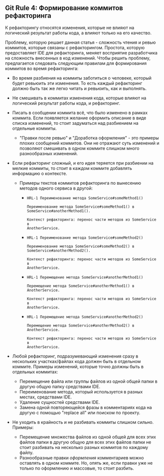 ## Git Rule 4: Формирование коммитов рефакторинга



К рефакторингу относятся изменения, которые не влияют на логический результат работы кода,
а влияют только на его качество.

Проблему, которую решает данная статья - сложность чтения и ревью коммитов, которые связаны с рефакторингом. Простота, которую предоставляет IDE для рефакторинга, меняет восприятие разработчика на сложность внесенных в код изменений. Чтобы решить проблему, предлагается следовать следующим правилам для формирования коммитов во время рефакторинга:

- Во время разбиения на коммиты заботиться о человеке, который будет ревьюить эти изменения. То есть каждый рефакторинг должно быть так же легко читать и ревьюить, как и выполнять.

- Не смешивать в коммитах изменения кода, которые влияют на логический результат работы кода,
  и рефакторинг.

- Писать в сообщении коммита всё, что было изменено в рамках коммита. Если появляется желание оформить описание в виде списка изменений, то стоит задуматься над разбиением на отдельные коммиты.

  - "Правки после ревью" и "Доработка оформления" - это примеры плохих сообщений коммитов. Они не отражают суть изменений и позволяют смешивать в одном коммите слишком много разнообразных изменений.

- Если рефакторинг сложный, и его идея теряется при разбиении на мелкие коммиты, то стоит в каждом коммите добавлять информацию о контексте.

  - Примеры текстов коммитов рефакторинга по вынесению методов одного сервиса в другой:

    - ```
      HRL-1 Переименование метода SomeService#someMethod1() 
      
      Переименование метода SomeService#someMethod1() в SomeService#anotherMethod1().
      
      Контекст рефакторинга: перенос части методов из SomeService в
      AnotherService.
      ```

    - ```
      HRL-1 Переименование метода SomeService#someMethod2() 
      
      Переименование метода SomeService#someMethod2() в SomeService#anotherMethod2().
      
      Контекст рефакторинга: перенос части методов из SomeService в
      AnotherService.
      ```

    - ```
      HRL-1 Перемещение метода SomeService#anotherMethod1() 
      
      Перемещение метода SomeService#anotherMethod1() в AnotherService. 
      
      Контекст рефакторинга: перенос части методов из SomeService в
      AnotherService.
      ```

    - ```
      HRL-1 Перемещение метода SomeService#anotherMethod2() 
      
      Перемещение метода SomeService#anotherMethod2() в AnotherService. 
      
      Контекст рефакторинга: перенос части методов из SomeService в
      AnotherService.
      ```

- Любой рефакторинг, подразумевающий изменения сразу в нескольких участках/файлах кода должен быть в отдельном коммите. Примеры изменений, которые точно должны быть в отдельных коммитах:
  
  - Перемещение файла или группы файлов из одной общей папки в другую общую папку средствами IDE.
  - Переименование метода, который используется в разных местах, средствами IDE.
  - Удаление сущностей средствами IDE.
  - Замена одной повторяющейся фразы в комментариях кода на другую с помощью "replace all" или поиском по проекту.
  
- Не уходить в крайность и не разбивать коммиты слишком сильно. Примеры:
  - Перемещение множества файлов из одной общей для всех этих файлов папки в другую общую для всех этих файлов папки не стоит разбивать на несколько разных коммитов по каждому файлу.
  - Разнообразные правки *оформления* комментариев можно оставлять в одном коммите. Но, опять же, если правки уже не только по оформлению и массовые, то стоит разбить.

